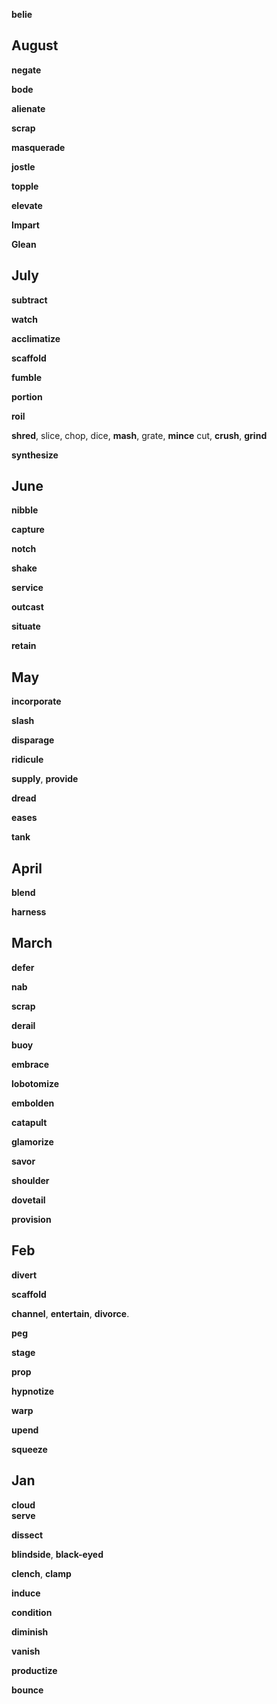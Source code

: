 

**belie**

## August

**negate**

**bode**

**alienate**

**scrap** 

**masquerade**

**jostle**

**topple**  

**elevate**

**Impart** 

**Glean**

## July 

**subtract**

**watch** 

**acclimatize**

**scaffold** 

**fumble**

**portion** 

**roil** 

**shred**, slice, chop, dice, **mash**, grate, **mince** 
cut, **crush**, **grind**

**synthesize**

## June 

**nibble**

**capture** 

**notch**

**shake**

**service** 

**outcast** 

**situate**

**retain** 

## May 

**incorporate**

**slash** 

**disparage**

**ridicule**

**supply**, **provide** 

**dread**

**eases**

**tank**  

## April 

**blend** 

**harness** 

## March

**defer**

**nab**  

**scrap**  

**derail**

**buoy**

**embrace**

**lobotomize**

**embolden**

**catapult**  

**glamorize**

**savor**

**shoulder**

**dovetail** 

**provision**

## Feb 

**divert**

**scaffold**

**channel**, **entertain**, **divorce**.  

**peg**

**stage**

**prop**

**hypnotize**

**warp**

**upend**

**squeeze**

## Jan 

**cloud**  
**serve** 

**dissect**

**blindside**, **black-eyed**

**clench**, **clamp**  

**induce**

**condition**

**diminish**

**vanish**

**productize**

**bounce** 

